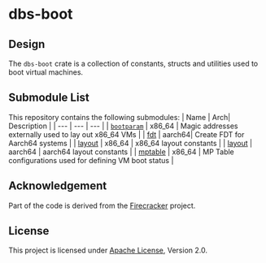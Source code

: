 # dbs-boot

## Design

The `dbs-boot` crate is a collection of constants, structs and utilities used to boot virtual machines.

## Submodule List

This repository contains the following submodules:
| Name | Arch| Description |
| --- | --- | --- |
| [`bootparam`](src/x86_64/bootparam.rs) | x86_64 | Magic addresses externally used to lay out x86_64 VMs |
| [fdt](src/aarch64/fdt.rs) | aarch64| Create FDT for Aarch64 systems |
| [layout](src/x86_64/layout.rs) | x86_64 | x86_64 layout constants |
| [layout](src/aarch64/layout.rs/) | aarch64 | aarch64 layout constants |
| [mptable](src/x86_64/mptable.rs) | x86_64 | MP Table configurations used for defining VM boot status |

## Acknowledgement

Part of the code is derived from the [Firecracker](https://github.com/firecracker-microvm/firecracker) project.

## License

This project is licensed under [Apache License](http://www.apache.org/licenses/LICENSE-2.0), Version 2.0.
